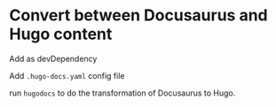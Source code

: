 # Convert between Docusaurus and Hugo content

Add as devDependency

Add `.hugo-docs.yaml` config file

run `hugodocs` to do the transformation of Docusaurus to Hugo.
